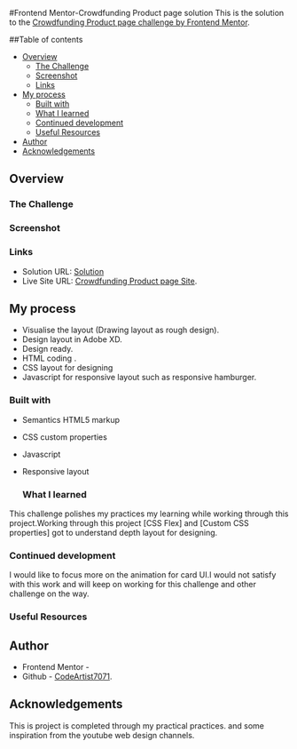 #Frontend Mentor-Crowdfunding Product page solution
This is the solution to the [Crowdfunding Product page challenge by Frontend Mentor](https://codeartist7071.github.io/crowdfunding-product-page/).


##Table of contents

- [Overview](#overview)
  - [The Challenge](#the-challenge)
  - [Screenshot](#screenshot)
  - [Links](#links)
- [My process](#my-process)
  - [Built with](#built-with)
  - [What I learned](#what-i-learned)
  - [Continued development](#continued-development)
  - [Useful Resources](#useful-resources)
- [Author](#author)
- [Acknowledgements](#acknowledgements)


## Overview

### The Challenge

### Screenshot


### Links
- Solution URL: [Solution](https://)
- Live Site URL: [Crowdfunding Product page Site](https://codeartist7071.github.io/crowdfunding-product-page/).

## My process

- Visualise the layout (Drawing layout as rough design).
- Design layout in Adobe XD.
- Design ready.
- HTML coding .
- CSS layout for designing
- Javascript for responsive layout such as responsive hamburger.

### Built with

- Semantics HTML5 markup
- CSS custom properties
- Javascript
- Responsive layout
   
  ### What I learned

 This challenge polishes my practices my learning while working through this project.Working through this project [CSS Flex] and [Custom CSS properties]
 got to understand depth layout for designing.
      

  ### Continued development

I would like to focus more on the animation for card UI.I would not satisfy with this work and will keep on working for this challenge and other challenge on the way.

  ### Useful Resources

## Author 
- Frontend Mentor - []()
- Github - [CodeArtist7071](https://codeartist7071.github.io/blogr-landing-page/).

## Acknowledgements
This is project is completed through my practical practices. and some inspiration from the youtube web design channels.
